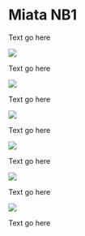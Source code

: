 # Miata NB1

Text go here

![](Images/NB1_pinout1.JPG)

Text go here

![](Images/NB1_pinout2.JPG)

Text go here

![](Images/NB1_pinout3.JPG)

Text go here

![](Images/NB1_pinout4.JPG)

Text go here

![](Images/NB1_pinout5.JPG)

Text go here

![](Images/NB1_pinout6.JPG)

Text go here
